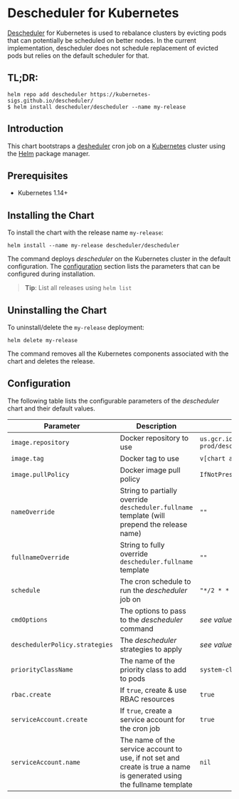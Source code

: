 # Descheduler for Kubernetes

[Descheduler](https://github.com/kubernetes-sigs/descheduler/) for Kubernetes is used to rebalance clusters by evicting pods that can potentially be scheduled on better nodes. In the current implementation, descheduler does not schedule replacement of evicted pods but relies on the default scheduler for that.

## TL;DR:

```shell
helm repo add descheduler https://kubernetes-sigs.github.io/descheduler/
$ helm install descheduler/descheduler --name my-release
```

## Introduction

This chart bootstraps a [desheduler](https://github.com/kubernetes-sigs/descheduler/) cron job on a [Kubernetes](http://kubernetes.io) cluster using the [Helm](https://helm.sh) package manager.

## Prerequisites

- Kubernetes 1.14+

## Installing the Chart

To install the chart with the release name `my-release`:

```shell
helm install --name my-release descheduler/descheduler
```

The command deploys _descheduler_ on the Kubernetes cluster in the default configuration. The [configuration](#configuration) section lists the parameters that can be configured during installation.

> **Tip**: List all releases using `helm list`

## Uninstalling the Chart

To uninstall/delete the `my-release` deployment:

```shell
helm delete my-release
```

The command removes all the Kubernetes components associated with the chart and deletes the release.

## Configuration

The following table lists the configurable parameters of the _descheduler_ chart and their default values.

| Parameter                      | Description                                                                                                           | Default                                                |
| ------------------------------ | --------------------------------------------------------------------------------------------------------------------- | ------------------------------------------------------ |
| `image.repository`             | Docker repository to use                                                                                              | `us.gcr.io/k8s-artifacts-prod/descheduler/descheduler` |
| `image.tag`                    | Docker tag to use                                                                                                     | `v[chart appVersion]`                                  |
| `image.pullPolicy`             | Docker image pull policy                                                                                              | `IfNotPresent`                                         |
| `nameOverride`                 | String to partially override `descheduler.fullname` template (will prepend the release name)                          | `""`                                                   |
| `fullnameOverride`             | String to fully override `descheduler.fullname` template                                                              | `""`                                                   |
| `schedule`                     | The cron schedule to run the _descheduler_ job on                                                                     | `"*/2 * * * *"`                                        |
| `cmdOptions`                   | The options to pass to the _descheduler_ command                                                                      | _see values.yaml_                                      |
| `deschedulerPolicy.strategies` | The _descheduler_ strategies to apply                                                                                 | _see values.yaml_                                      |
| `priorityClassName`            | The name of the priority class to add to pods                                                                         | `system-cluster-critical`                              |
| `rbac.create`                  | If `true`, create & use RBAC resources                                                                                | `true`                                                 |
| `serviceAccount.create`        | If `true`, create a service account for the cron job                                                                  | `true`                                                 |
| `serviceAccount.name`          | The name of the service account to use, if not set and create is true a name is generated using the fullname template | `nil`                                                  |
